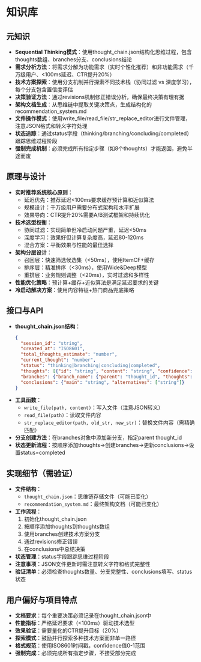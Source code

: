 # 知识库

## 元知识
- **Sequential Thinking模式**：使用thought_chain.json结构化思维过程，包含thoughts数组、branches分支、conclusions结论
- **需求分析方法**：将需求分解为功能需求（实时个性化推荐）和非功能需求（千万级用户、<100ms延迟、CTR提升20%）
- **技术方案探索**：使用分支机制并行探索不同技术栈（协同过滤 vs 深度学习），每个分支包含置信度评估
- **决策验证方法**：通过revisions机制修正错误分析，确保最终决策有理有据
- **架构文档生成**：从思维链中提取关键决策点，生成结构化的recommendation_system.md
- **文件操作模式**：使用write_file/read_file/str_replace_editor进行文件管理，注意JSON格式和转义字符处理
- **状态追踪**：通过status字段（thinking/branching/concluding/completed）跟踪思维过程阶段
- **强制完成机制**：必须完成所有指定步骤（如8个thoughts）才能返回，避免半途而废

## 原理与设计
- **实时推荐系统核心原则**：
  - 延迟优先：推荐延迟<100ms要求缓存预计算和近似算法
  - 规模设计：千万级用户需要分布式架构和水平扩展
  - 效果导向：CTR提升20%需要A/B测试框架和持续优化
- **技术选型权衡**：
  - 协同过滤：实现简单但冷启动问题严重，延迟<50ms
  - 深度学习：效果好但计算复杂度高，延迟80-120ms
  - 混合方案：平衡效果与性能的最佳选择
- **架构分层设计**：
  - 召回层：快速筛选候选集（<50ms），使用ItemCF+缓存
  - 排序层：精准排序（<30ms），使用Wide&Deep模型
  - 重排层：业务规则调整（<20ms），实时过滤和多样性
- **性能优化策略**：预计算+缓存+近似算法是满足延迟要求的关键
- **冷启动解决方案**：使用内容特征+热门商品兜底策略

## 接口与API
- **thought_chain.json结构**：
  ```json
  {
    "session_id": "string",
    "created_at": "ISO8601",
    "total_thoughts_estimate": "number",
    "current_thought": "number",
    "status": "thinking|branching|concluding|completed",
    "thoughts": [{"id": "string", "content": "string", "confidence": 0-1}],
    "branches": {"branch_name": {"parent": "thought_id", "thoughts": [...]}},
    "conclusions": {"main": "string", "alternatives": ["string"]}
  }
  ```
- **工具函数**：
  - `write_file(path, content)`：写入文件（注意JSON转义）
  - `read_file(path)`：读取文件内容
  - `str_replace_editor(path, old_str, new_str)`：替换文件内容（需精确匹配）
- **分支创建方法**：在branches对象中添加新分支，指定parent thought_id
- **状态更新流程**：按顺序添加thoughts→创建branches→更新conclusions→设置status=completed

## 实现细节（需验证）
- **文件结构**：
  - `thought_chain.json`：思维链存储文件（可能已变化）
  - `recommendation_system.md`：最终架构文档（可能已变化）
- **工作流程**：
  1. 初始化thought_chain.json
  2. 按顺序添加thoughts到thoughts数组
  3. 使用branches创建技术方案分支
  4. 通过revisions修正错误
  5. 在conclusions中总结决策
- **状态管理**：status字段跟踪思维过程阶段
- **注意事项**：JSON文件更新时需注意转义字符和格式完整性
- **验证清单**：必须检查thoughts数量、分支完整性、conclusions填写、status状态

## 用户偏好与项目特点
- **文档要求**：每个重要决策必须记录在thought_chain.json中
- **性能指标**：严格延迟要求（<100ms）驱动技术选型
- **效果验证**：需要量化的CTR提升目标（20%）
- **探索模式**：鼓励并行探索多种技术方案而非单一路径
- **格式规范**：使用ISO8601时间戳，confidence值0-1范围
- **强制完成**：必须完成所有指定步骤，不接受部分完成